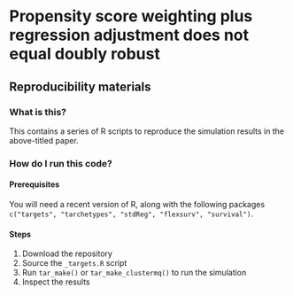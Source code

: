 # Propensity score weighting plus regression adjustment does not equal doubly robust
## Reproducibility materials

### What is this?

This contains a series of R scripts to reproduce the simulation results in the above-titled paper. 

### How do I run this code? 

#### Prerequisites
You will need a recent version of R, along with the following packages `c("targets", "tarchetypes", "stdReg", "flexsurv", "survival")`. 

#### Steps

1. Download the repository
2. Source the `_targets.R` script
3. Run `tar_make()` or `tar_make_clustermq()` to run the simulation
4. Inspect the results

